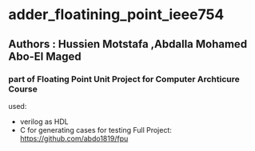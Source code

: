 # adder_floatining_point_ieee754
## Authors : Hussien Motstafa ,Abdalla Mohamed Abo-El Maged 
### part of Floating Point Unit Project for Computer Archticure Course
used: 
- verilog as HDL
- C for generating cases for testing
Full Project:
https://github.com/abdo1819/fpu
